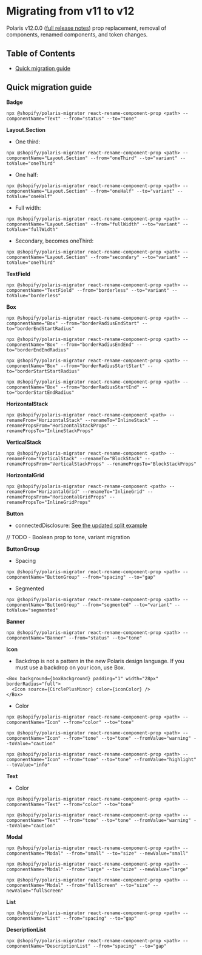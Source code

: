 # Migrating from v11 to v12

Polaris v12.0.0 ([full release notes](https://github.com/Shopify/polaris/releases/tag/v12.0.0)) prop replacement, removal of components, renamed components, and token changes.

## Table of Contents

- [Quick migration guide](#quick-migration-guide)

## Quick migration guide

**Badge**

`npx @shopify/polaris-migrator react-rename-component-prop <path> --componentName="Text" --from="status" --to="tone"`

**Layout.Section**

- One third:

`npx @shopify/polaris-migrator react-rename-component-prop <path> --componentName="Layout.Section" --from="oneThird" --to="variant" --toValue="oneThird"`

- One half:

`npx @shopify/polaris-migrator react-rename-component-prop <path> --componentName="Layout.Section" --from="oneHalf" --to="variant" --toValue="oneHalf"`

- Full width:

`npx @shopify/polaris-migrator react-rename-component-prop <path> --componentName="Layout.Section" --from="fullWidth" --to="variant" --toValue="fullWidth"`

- Secondary, becomes oneThird:

`npx @shopify/polaris-migrator react-rename-component-prop <path> --componentName="Layout.Section" --from="secondary" --to="variant" --toValue="oneThird"`

**TextField**

`npx @shopify/polaris-migrator react-rename-component-prop <path> --componentName="TextField" --from="borderless" --to="variant" --toValue="borderless"`

**Box**

`npx @shopify/polaris-migrator react-rename-component-prop <path> --componentName="Box" --from="borderRadiusEndStart" --to="borderEndStartRadius"`

`npx @shopify/polaris-migrator react-rename-component-prop <path> --componentName="Box" --from="borderRadiusEndEnd" --to="borderEndEndRadius"`

`npx @shopify/polaris-migrator react-rename-component-prop <path> --componentName="Box" --from="borderRadiusStartStart" --to="borderStartStartRadius"`

`npx @shopify/polaris-migrator react-rename-component-prop <path> --componentName="Box" --from="borderRadiusStartEnd" --to="borderStartEndRadius"`

**HorizontalStack**

`npx @shopify/polaris-migrator react-rename-component <path> --renameFrom="HorizontalStack" --renameTo="InlineStack" --renamePropsFrom="HorizontalStackProps" --renamePropsTo="InlineStackProps"`

**VerticalStack**

`npx @shopify/polaris-migrator react-rename-component <path> --renameFrom="VerticalStack" --renameTo="BlockStack" --renamePropsFrom="VerticalStackProps" --renamePropsTo="BlockStackProps"`

**HorizontalGrid**

`npx @shopify/polaris-migrator react-rename-component <path> --renameFrom="HorizontalGrid" --renameTo="InlineGrid" --renamePropsFrom="HorizontalGridProps" --renamePropsTo="InlineGridProps"`

**Button**

- connectedDisclosure: [See the updated split example](https://polaris.shopify.com/components/actions/button)

// TODO - Boolean prop to tone, variant migration

**ButtonGroup**

- Spacing

`npx @shopify/polaris-migrator react-rename-component-prop <path> --componentName="ButtonGroup" --from="spacing" --to="gap"`

- Segmented

`npx @shopify/polaris-migrator react-rename-component-prop <path> --componentName="ButtonGroup" --from="segmented" --to="variant" --toValue="segmented"`

**Banner**

`npx @shopify/polaris-migrator react-rename-component-prop <path> --componentName="Banner" --from="status" --to="tone"`

**Icon**

- Backdrop is not a pattern in the new Polaris design language. If you must use a backdrop on your icon, use Box.

```tsx
<Box background={boxBackground} padding="1" width="28px" borderRadius="full">
  <Icon source={CirclePlusMinor} color={iconColor} />
</Box>
```

- Color

`npx @shopify/polaris-migrator react-rename-component-prop <path> --componentName="Icon" --from="color" --to="tone"`

`npx @shopify/polaris-migrator react-rename-component-prop <path> --componentName="Icon" --from="tone" --to="tone" --fromValue="warning" --toValue="caution"`

`npx @shopify/polaris-migrator react-rename-component-prop <path> --componentName="Icon" --from="tone" --to="tone" --fromValue="highlight" --toValue="info"`

**Text**

- Color

`npx @shopify/polaris-migrator react-rename-component-prop <path> --componentName="Text" --from="color" --to="tone"`

`npx @shopify/polaris-migrator react-rename-component-prop <path> --componentName="Text" --from="tone" --to="tone" --fromValue="warning" --toValue="caution"`

**Modal**

`npx @shopify/polaris-migrator react-rename-component-prop <path> --componentName="Modal" --from="small" --to="size" --newValue="small"`

`npx @shopify/polaris-migrator react-rename-component-prop <path> --componentName="Modal" --from="large" --to="size" --newValue="large"`

`npx @shopify/polaris-migrator react-rename-component-prop <path> --componentName="Modal" --from="fullScreen" --to="size" --newValue="fullScreen"`

**List**

`npx @shopify/polaris-migrator react-rename-component-prop <path> --componentName="List" --from="spacing" --to="gap"`

**DescriptionList**

`npx @shopify/polaris-migrator react-rename-component-prop <path> --componentName="DescriptionList" --from="spacing" --to="gap"`
